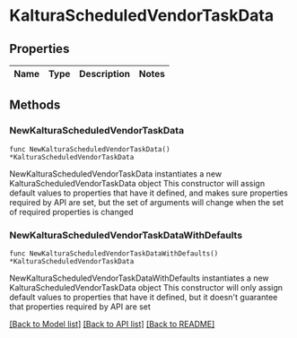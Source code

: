 # KalturaScheduledVendorTaskData

## Properties

Name | Type | Description | Notes
------------ | ------------- | ------------- | -------------

## Methods

### NewKalturaScheduledVendorTaskData

`func NewKalturaScheduledVendorTaskData() *KalturaScheduledVendorTaskData`

NewKalturaScheduledVendorTaskData instantiates a new KalturaScheduledVendorTaskData object
This constructor will assign default values to properties that have it defined,
and makes sure properties required by API are set, but the set of arguments
will change when the set of required properties is changed

### NewKalturaScheduledVendorTaskDataWithDefaults

`func NewKalturaScheduledVendorTaskDataWithDefaults() *KalturaScheduledVendorTaskData`

NewKalturaScheduledVendorTaskDataWithDefaults instantiates a new KalturaScheduledVendorTaskData object
This constructor will only assign default values to properties that have it defined,
but it doesn't guarantee that properties required by API are set


[[Back to Model list]](../README.md#documentation-for-models) [[Back to API list]](../README.md#documentation-for-api-endpoints) [[Back to README]](../README.md)


